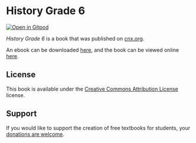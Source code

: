 # History Grade 6

[![Open in Gitpod](https://gitpod.io/button/open-in-gitpod.svg)](https://gitpod.io/from-referrer/)

_History Grade 6_ is a book that was published on [cnx.org](https://cnx.org/).

An ebook can be downloaded [here](https://github.com/cnx-user-books/cnxbook-history-grade-6/releases/latest), and the book can be viewed online [here](https://github.com/cnx-user-books/cnxbook-history-grade-6/releases/latest).

## License
This book is available under the [Creative Commons Attribution License](./LICENSE) license.

## Support
If you would like to support the creation of free textbooks for students, your [donations are welcome](https://riceconnect.rice.edu/donation/support-openstax-banner).
